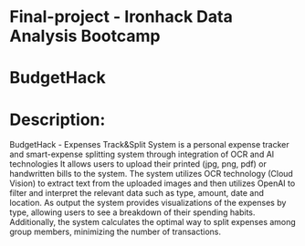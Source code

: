 # Final-project - Ironhack Data Analysis Bootcamp

# BudgetHack

# Description:

BudgetHack - Expenses Track&Split System is a personal expense tracker and smart-expense splitting system through integration of OCR and AI technologies 
It allows users to upload their printed (jpg, png, pdf) or handwritten bills to the system. The system utilizes OCR technology (Cloud Vision) to extract text from the uploaded images and then utilizes OpenAI to filter and interpret the relevant data such as type, amount, date and location. As output the system provides visualizations of the expenses by type, allowing users to see a breakdown of their spending habits. Additionally, the system calculates the optimal way to split expenses among group members, minimizing the number of transactions.
